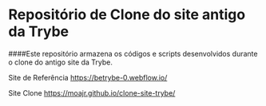 # Repositório de Clone do site antigo da Trybe

####Este repositório armazena os códigos e scripts desenvolvidos durante o clone do antigo site da Trybe.


Site de Referência
https://betrybe-0.webflow.io/

Site Clone
https://moajr.github.io/clone-site-trybe/
